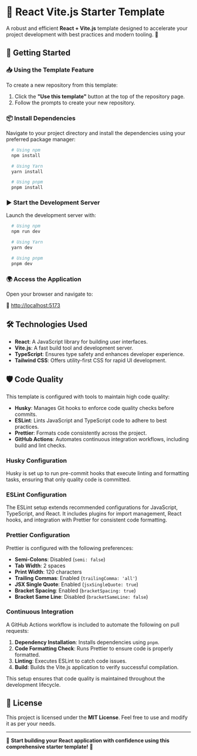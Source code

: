 # 🚀 React Vite.js Starter Template

A robust and efficient **React + Vite.js** template designed to accelerate your project development with best practices
and modern tooling. 🚀

## 🚀 Getting Started

### 📥 Using the Template Feature

To create a new repository from this template:

1. Click the **"Use this template"** button at the top of the repository page.
2. Follow the prompts to create your new repository.

### 📦 Install Dependencies

Navigate to your project directory and install the dependencies using your preferred package manager:

```bash
  # Using npm
  npm install
```

```bash
  # Using Yarn
  yarn install
```

```bash
  # Using pnpm
  pnpm install
```

### ▶️ Start the Development Server

Launch the development server with:

```bash
  # Using npm
  npm run dev
```

```bash
  # Using Yarn
  yarn dev
```

```bash
  # Using pnpm
  pnpm dev
```

### 🌍 Access the Application

Open your browser and navigate to:

🔗 [http://localhost:5173](http://localhost:5173)

## 🛠️ Technologies Used

- **React**: A JavaScript library for building user interfaces.
- **Vite.js**: A fast build tool and development server.
- **TypeScript**: Ensures type safety and enhances developer experience.
- **Tailwind CSS**: Offers utility-first CSS for rapid UI development.

## 🛡️ Code Quality

This template is configured with tools to maintain high code quality:

- **Husky**: Manages Git hooks to enforce code quality checks before commits.
- **ESLint**: Lints JavaScript and TypeScript code to adhere to best practices.
- **Prettier**: Formats code consistently across the project.
- **GitHub Actions**: Automates continuous integration workflows, including build and lint checks.

### Husky Configuration

Husky is set up to run pre-commit hooks that execute linting and formatting tasks, ensuring that only quality code is
committed.

### ESLint Configuration

The ESLint setup extends recommended configurations for JavaScript, TypeScript, and React. It includes plugins for
import management, React hooks, and integration with Prettier for consistent code formatting.

### Prettier Configuration

Prettier is configured with the following preferences:

- **Semi-Colons**: Disabled (`semi: false`)
- **Tab Width**: 2 spaces
- **Print Width**: 120 characters
- **Trailing Commas**: Enabled (`trailingComma: 'all'`)
- **JSX Single Quote**: Enabled (`jsxSingleQuote: true`)
- **Bracket Spacing**: Enabled (`bracketSpacing: true`)
- **Bracket Same Line**: Disabled (`bracketSameLine: false`)

### Continuous Integration

A GitHub Actions workflow is included to automate the following on pull requests:

1. **Dependency Installation**: Installs dependencies using `pnpm`.
2. **Code Formatting Check**: Runs Prettier to ensure code is properly formatted.
3. **Linting**: Executes ESLint to catch code issues.
4. **Build**: Builds the Vite.js application to verify successful compilation.

This setup ensures that code quality is maintained throughout the development lifecycle.

## 📄 License

This project is licensed under the **MIT License**. Feel free to use and modify it as per your needs.

---

🚀 **Start building your React application with confidence using this comprehensive starter template!** 🚀